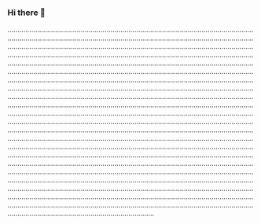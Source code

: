 ### Hi there 👋

..................................................................................................................................................................................................................................................................................................................................................................................................................................................................................................................................................................................................................................................................................................................................................................................................................................................................................................................................................................................................................................................................................................................................................................................................................................................................................................................................................................................................................................................................................................................................................................................................................................................................................................................................................................................................................................................................................................................................................................................................................................................................................................................................................................................................................................................................................................................................................................................................................................................................................................................................................................................................................................................................................................................................................................................................................................................................................................................